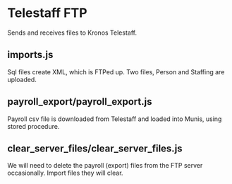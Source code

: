 # Telestaff FTP
Sends and receives files to Kronos Telestaff.

## imports.js
Sql files create XML, which is FTPed up.
Two files, Person and Staffing are uploaded.

## payroll_export/payroll_export.js
Payroll csv file is downloaded from Telestaff and loaded into Munis, using stored procedure.

## clear_server_files/clear_server_files.js
We will need to delete the payroll (export) files from the FTP server occasionally.
Import files they will clear.